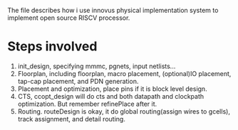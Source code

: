 The file describes how i use innovus physical implementation system to implement open source RISCV processor.

# Steps involved
1. init_design, specifying mmmc, pgnets, input netlists...
2. Floorplan, including floorplan, macro placement, (optional)IO placement, tap-cap placement, and PDN generation.
3. Placement and optimization, place pins if it is block level design.
4. CTS, ccopt_design will do cts and both datapath and clockpath optimization. But remember refinePlace after it.
5. Routing. routeDesign is okay, it do global routing(assign wires to gcells), track assignment, and detail routing.
